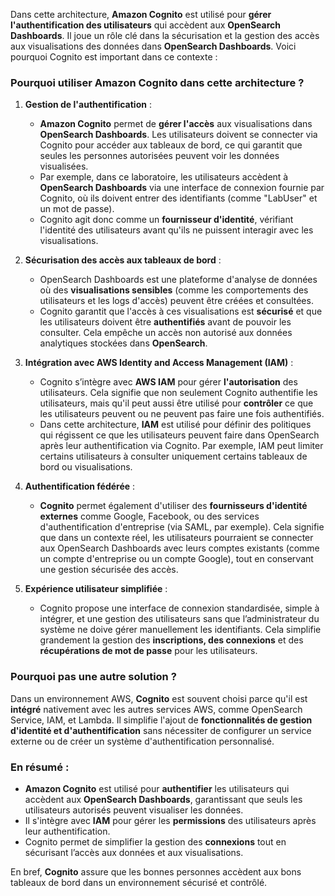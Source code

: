 Dans cette architecture, **Amazon Cognito** est utilisé pour **gérer l'authentification des utilisateurs** qui accèdent aux **OpenSearch Dashboards**. Il joue un rôle clé dans la sécurisation et la gestion des accès aux visualisations des données dans **OpenSearch Dashboards**. Voici pourquoi Cognito est important dans ce contexte :

### Pourquoi utiliser Amazon Cognito dans cette architecture ?

1. **Gestion de l'authentification** :
   - **Amazon Cognito** permet de **gérer l'accès** aux visualisations dans **OpenSearch Dashboards**. Les utilisateurs doivent se connecter via Cognito pour accéder aux tableaux de bord, ce qui garantit que seules les personnes autorisées peuvent voir les données visualisées.
   - Par exemple, dans ce laboratoire, les utilisateurs accèdent à **OpenSearch Dashboards** via une interface de connexion fournie par Cognito, où ils doivent entrer des identifiants (comme "LabUser" et un mot de passe).
   - Cognito agit donc comme un **fournisseur d'identité**, vérifiant l'identité des utilisateurs avant qu'ils ne puissent interagir avec les visualisations.

2. **Sécurisation des accès aux tableaux de bord** :
   - OpenSearch Dashboards est une plateforme d'analyse de données où des **visualisations sensibles** (comme les comportements des utilisateurs et les logs d'accès) peuvent être créées et consultées.
   - Cognito garantit que l'accès à ces visualisations est **sécurisé** et que les utilisateurs doivent être **authentifiés** avant de pouvoir les consulter. Cela empêche un accès non autorisé aux données analytiques stockées dans **OpenSearch**.

3. **Intégration avec AWS Identity and Access Management (IAM)** :
   - Cognito s’intègre avec **AWS IAM** pour gérer **l'autorisation** des utilisateurs. Cela signifie que non seulement Cognito authentifie les utilisateurs, mais qu'il peut aussi être utilisé pour **contrôler** ce que les utilisateurs peuvent ou ne peuvent pas faire une fois authentifiés.
   - Dans cette architecture, **IAM** est utilisé pour définir des politiques qui régissent ce que les utilisateurs peuvent faire dans OpenSearch après leur authentification via Cognito. Par exemple, IAM peut limiter certains utilisateurs à consulter uniquement certains tableaux de bord ou visualisations.

4. **Authentification fédérée** :
   - **Cognito** permet également d'utiliser des **fournisseurs d'identité externes** comme Google, Facebook, ou des services d'authentification d'entreprise (via SAML, par exemple). Cela signifie que dans un contexte réel, les utilisateurs pourraient se connecter aux OpenSearch Dashboards avec leurs comptes existants (comme un compte d'entreprise ou un compte Google), tout en conservant une gestion sécurisée des accès.

5. **Expérience utilisateur simplifiée** :
   - Cognito propose une interface de connexion standardisée, simple à intégrer, et une gestion des utilisateurs sans que l’administrateur du système ne doive gérer manuellement les identifiants. Cela simplifie grandement la gestion des **inscriptions, des connexions** et des **récupérations de mot de passe** pour les utilisateurs.

### Pourquoi pas une autre solution ?
Dans un environnement AWS, **Cognito** est souvent choisi parce qu'il est **intégré** nativement avec les autres services AWS, comme OpenSearch Service, IAM, et Lambda. Il simplifie l'ajout de **fonctionnalités de gestion d'identité et d'authentification** sans nécessiter de configurer un service externe ou de créer un système d'authentification personnalisé.

### En résumé :
- **Amazon Cognito** est utilisé pour **authentifier** les utilisateurs qui accèdent aux **OpenSearch Dashboards**, garantissant que seuls les utilisateurs autorisés peuvent visualiser les données.
- Il s'intègre avec **IAM** pour gérer les **permissions** des utilisateurs après leur authentification.
- Cognito permet de simplifier la gestion des **connexions** tout en sécurisant l’accès aux données et aux visualisations.
  
En bref, **Cognito** assure que les bonnes personnes accèdent aux bons tableaux de bord dans un environnement sécurisé et contrôlé.
